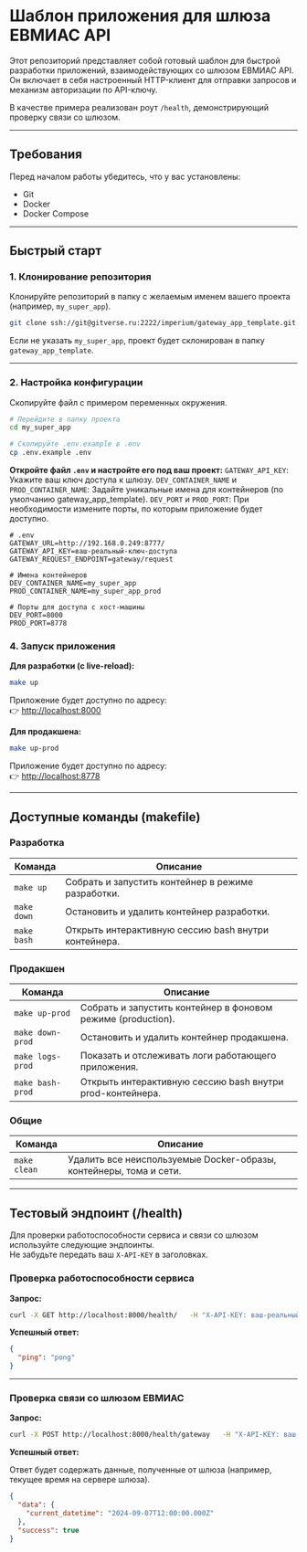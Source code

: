 # Шаблон приложения для шлюза ЕВМИАС API

Этот репозиторий представляет собой готовый шаблон для быстрой разработки приложений, взаимодействующих со шлюзом ЕВМИАС API. Он включает в себя настроенный HTTP-клиент для отправки запросов и механизм авторизации по API-ключу.

В качестве примера реализован роут `/health`, демонстрирующий проверку связи со шлюзом.

---

## Требования

Перед началом работы убедитесь, что у вас установлены:

- Git  
- Docker  
- Docker Compose  

---

## Быстрый старт

### 1. Клонирование репозитория

Клонируйте репозиторий в папку с желаемым именем вашего проекта (например, `my_super_app`).

```bash
git clone ssh://git@gitverse.ru:2222/imperium/gateway_app_template.git my_super_app
```

Если не указать `my_super_app`, проект будет склонирован в папку `gateway_app_template`.

---

### 2. Настройка конфигурации

Скопируйте файл с примером переменных окружения.

```bash
# Перейдите в папку проекта
cd my_super_app

# Скопируйте .env.example в .env
cp .env.example .env
```

**Откройте файл `.env` и настройте его под ваш проект:**
`GATEWAY_API_KEY`: Укажите ваш ключ доступа к шлюзу.
`DEV_CONTAINER_NAME` и `PROD_CONTAINER_NAME`: Задайте уникальные имена для контейнеров (по умолчанию gateway_app_template).
`DEV_PORT` и `PROD_PORT`: При необходимости измените порты, по которым приложение будет доступно.


```dotenv
# .env
GATEWAY_URL=http://192.168.0.249:8777/
GATEWAY_API_KEY=ваш-реальный-ключ-доступа
GATEWAY_REQUEST_ENDPOINT=gateway/request

# Имена контейнеров
DEV_CONTAINER_NAME=my_super_app
PROD_CONTAINER_NAME=my_super_app_prod

# Порты для доступа с хост-машины
DEV_PORT=8000
PROD_PORT=8778
```

### 4. Запуск приложения

**Для разработки (с live-reload):**

```bash
make up
```
Приложение будет доступно по адресу:  
👉 [http://localhost:8000](http://localhost:8000)

**Для продакшена:**

```bash
make up-prod
```
Приложение будет доступно по адресу:  
👉 [http://localhost:8778](http://localhost:8778)

---

## Доступные команды (makefile)

### Разработка

| Команда     | Описание |
|-------------|----------|
| `make up`   | Собрать и запустить контейнер в режиме разработки. |
| `make down` | Остановить и удалить контейнер разработки. |
| `make bash` | Открыть интерактивную сессию bash внутри контейнера. |

### Продакшен

| Команда         | Описание |
|-----------------|----------|
| `make up-prod`  | Собрать и запустить контейнер в фоновом режиме (production). |
| `make down-prod`| Остановить и удалить контейнер продакшена. |
| `make logs-prod`| Показать и отслеживать логи работающего приложения. |
| `make bash-prod`| Открыть интерактивную сессию bash внутри prod-контейнера. |

### Общие

| Команда      | Описание |
|--------------|----------|
| `make clean` | Удалить все неиспользуемые Docker-образы, контейнеры, тома и сети. |

---

## Тестовый эндпоинт (/health)

Для проверки работоспособности сервиса и связи со шлюзом используйте следующие эндпоинты.  
Не забудьте передать ваш `X-API-KEY` в заголовках.

### Проверка работоспособности сервиса

**Запрос:**

```bash
curl -X GET http://localhost:8000/health/   -H "X-API-KEY: ваш-реальный-ключ-доступа"
```

**Успешный ответ:**

```json
{
  "ping": "pong"
}
```

---

### Проверка связи со шлюзом ЕВМИАС

**Запрос:**

```bash
curl -X POST http://localhost:8000/health/gateway   -H "X-API-KEY: ваш-реальный-ключ-доступа"
```

**Успешный ответ:**

Ответ будет содержать данные, полученные от шлюза (например, текущее время на сервере шлюза).

```json
{
  "data": {
    "current_datetime": "2024-09-07T12:00:00.000Z"
  },
  "success": true
}
```
